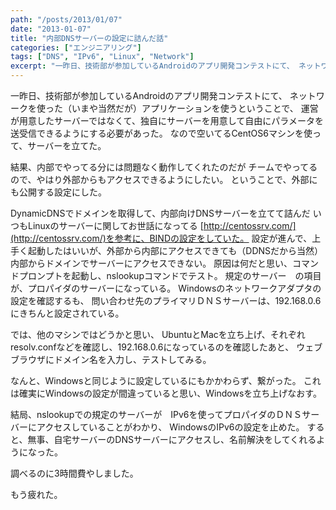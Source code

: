 ```yaml
---
path: "/posts/2013/01/07"
date: "2013-01-07"
title: "内部DNSサーバーの設定に詰んだ話"
categories: ["エンジニアリング"]
tags: ["DNS", "IPv6", "Linux", "Network"]
excerpt: "一昨日、技術部が参加しているAndroidのアプリ開発コンテストにて、 ネットワークを使った（いまや当然だが）アプリケーションを使うということで、 運営..."
---
```


一昨日、技術部が参加しているAndroidのアプリ開発コンテストにて、 ネットワークを使った（いまや当然だが）アプリケーションを使うということで、 運営が用意したサーバーではなくて、独自にサーバーを用意して自由にパラメータを送受信できるようにする必要があった。 
なので空いてるCentOS6マシンを使って、サーバーを立てた。 

結果、内部でやってる分には問題なく動作してくれたのだが チームでやってるので、やはり外部からもアクセスできるようにしたい。
ということで、外部にも公開する設定にした。 

DynamicDNSでドメインを取得して、内部向けDNSサーバーを立てて詰んだ いつもLinuxのサーバーに関してお世話になってる [http://centossrv.com/](http://centossrv.com/)を参考に、BINDの設定をしていた。 
設定が進んで、上手く起動したはいいが、外部から内部にアクセスできても（DDNSだから当然） 内部からドメインでサーバーにアクセスできない。 
原因は何だと思い、コマンドプロンプトを起動し、nslookupコマンドでテスト。 
規定のサーバー　の項目が、プロパイダのサーバーになっている。
Windowsのネットワークアダプタの設定を確認するも、 問い合わせ先のプライマリＤＮＳサーバーは、192.168.0.6にきちんと設定されている。 

では、他のマシンではどうかと思い、 UbuntuとMacを立ち上げ、それぞれ　resolv.confなどを確認し、192.168.0.6になっているのを確認したあと、 ウェブブラウザにドメイン名を入力し、テストしてみる。 

なんと、Windowsと同じように設定しているにもかかわらず、繋がった。 これは確実にWindowsの設定が間違っていると思い、Windowsを立ち上げなおす。 

結局、nslookupでの規定のサーバーが　IPv6を使ってプロパイダのＤＮＳサーバーにアクセスしていることがわかり、 WindowsのIPv6の設定を止めた。 すると、無事、自宅サーバーのDNSサーバーにアクセスし、名前解決をしてくれるようになった。 

調べるのに3時間費やしました。　

もう疲れた。